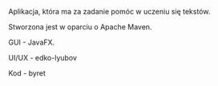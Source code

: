 Aplikacja, która ma za zadanie pomóc w uczeniu się tekstów.

Stworzona jest w oparciu o Apache Maven.

GUI - JavaFX.

UI/UX - edko-lyubov

Kod - byret
